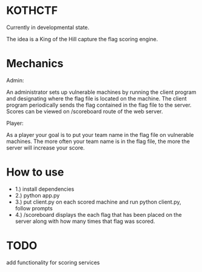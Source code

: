 # KOTHCTF

Currently in developmental state.

The idea is a King of the Hill capture the flag scoring engine. 

# Mechanics

Admin:

An administrator sets up vulnerable machines by running the client program and designating where the flag file is located on the machine. 
The client program periodically sends the flag contained in the flag file to the server. Scores can be viewed on /scoreboard route of the web server.


Player:

As a player your goal is to put your team name in the flag file on vulnerable machines. The more often your team name is in the flag file, 
the more the server will increase your score.

# How to use

- 1.) install dependencies
- 2.) python app.py
- 3.) put client.py on each scored machine and run python client.py, follow prompts
- 4.) /scoreboard displays the each flag that has been placed on the server along with how many times that flag was scored.

# TODO

add functionality for scoring services
